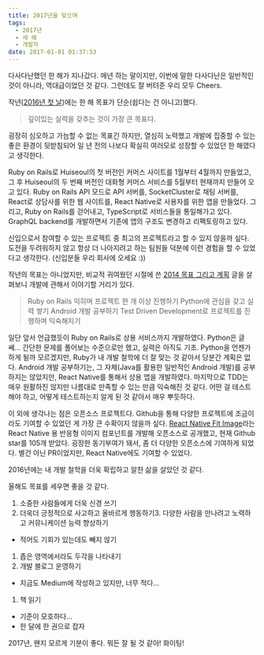 ```yaml
---
title: 2017년을 맞으며
tags:
  - 2017년
  - 새 해
  - 개발자
date: 2017-01-01 01:37:53
---
```


다사다난했던 한 해가 지나갔다. 매년 하는 말이지만, 이번에 말한 다사다난은 일반적인 것이 아니라, 역대급이었던 것 같다. 그런데도 잘 버텨준 우리 모두 Cheers.

작년([2016년 첫 날](/2016/01/01/1st-day-of-2016/))에는 한 해 목표가 단순(쉽다는 건 아니고)했다.

> 깊이있는 실력을 갖추는 것이 가장 큰 목표다.

굉장히 심오하고 가늠할 수 없는 목표긴 하지만, 열심히 노력했고 개발에 집중할 수 있는 좋은 환경이 뒷받침되어 일 년 전의 나보다 확실히 여러모로 성장할 수 있었던 한 해였다고 생각한다.

Ruby on Rails로 Huiseoul의 첫 버전인 커머스 사이트를 1월부터 4월까지 만들었고, 그 후 Huiseoul의 두 번째 버전인 대화형 커머스 서비스를 5월부터 현재까지 만들어 오고 있다. Ruby on Rails API 모드로 API 서버를, SocketCluster로 채팅 서버를, React로 상담사를 위한 웹 사이트를, React Native로 사용자를 위한 앱을 만들었다. 그리고, Ruby on Rails를 걷어내고, TypeScript로 서비스들을 통일해가고 있다. GraphQL backend를 개발하면서 기존에 앱의 구조도 변경하고 리팩토링하고 있다.

신입으로서 참여할 수 있는 프로젝트 중 최고의 프로젝트라고 할 수 있지 않을까 싶다. 도전을 두려워하지 않고 항상 더 나아지려고 하는 팀원들 덕분에 이런 경험을 할 수 있었다고 생각한다. (신입분들 우리 회사에 오세요 :))

작년의 목표는 아니었지만, 비교적 귀여웠던 시절에 쓴 [2014 목표 그리고 계획](/2014/02/06/2014-goal-and-plan/) 글을 살펴보니 개발에 관해서 이야기할 거리가 있다.

> Ruby on Rails 익히며 프로젝트 한 개 이상 진행하기
> Python에 관심을 갖고 실력 쌓기
> Android 개발 공부하기
> Test Driven Development로 프로젝트를 진행하며 익숙해지기

일단 앞서 언급했듯이 Ruby on Rails로 상용 서비스까지 개발하였다. Python은 글쎄... 간단한 문제를 풀어보는 수준으로만 했고, 실력은 아직도 기초. Python을 언젠가 하게 될까 모르겠지만, Ruby가 내 개발 철학에 더 잘 맞는 것 같아서 당분간 계획은 없다. Android 개발 공부하기는, 그 자체(Java를 활용한 일반적인 Android 개발)를 공부하지는 않았지만, React Native를 통해서 상용 앱을 개발하였다. 마지막으로 TDD는 매우 원활하진 않지만 나름대로 만족할 수 있는 만큼 익숙해진 것 같다. 어떤 걸 테스트 해야 하고, 어떻게 테스트하는지 알게 된 것 같아서 매우 뿌듯하다.

이 외에 생각나는 점은 오픈소스 프로젝트다. Github을 통해 다양한 프로젝트에 조금이라도 기여할 수 있었던 게 가장 큰 수확이지 않을까 싶다. [React Native Fit Image](https://github.com/huiseoul/react-native-fit-image)라는 React Native 용 반응형 이미지 컴포넌트를 개발해 오픈소스로 공개했고, 현재 Github star를 105개 받았다. 굉장한 동기부여가 돼서, 좀 더 다양한 오픈소스에 기여하게 되었다. 별건 아닌 PR이었지만, React Native에도 기여할 수 있었다.

2016년에는 내 개발 철학을 더욱 확립하고 알찬 삶을 살았던 것 같다.

올해도 목표를 세우면 좋을 것 같다.

1. 소중한 사람들에게 더욱 신경 쓰기
1. 더욱더 긍정적으로 사고하고 올바르게 행동하기3.  다양한 사람을 만나려고 노력하고 커뮤니케이션 능력 향상하기
  - 적어도 기회가 있는데도 빼지 않기
1. 좁은 영역에서라도 두각을 나타내기
1. 개발 블로그 운영하기
  - 지금도 Medium에 작성하고 있지만, 너무 적다...
1. 책 읽기
  - 기준이 모호하다...
  - 한 달에 한 권으로 잡자

2017년, 왠지 모르게 기분이 좋다. 뭐든 잘 될 것 같아! 화이팅!
